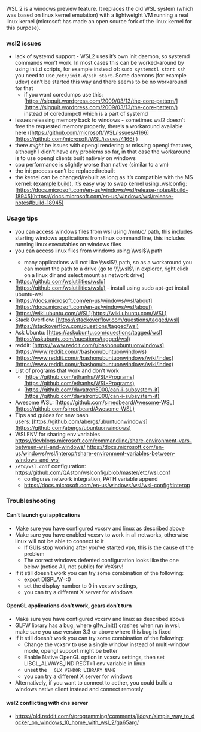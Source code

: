WSL 2 is a windows preview feature. It replaces the old WSL system (which was based on linux kernel emulation) with a lightweight VM running a real linux kernel (microsoft has made an open source fork of the linux kernel for this purpose).

### wsl2 issues
 * lack of systemd support - WSL2 uses it’s own init daemon, so systemd commands won’t work. In most cases this can be worked-around by using init.d scripts, for example instead of: `sudo systemctl start ssh` you need to use `/etc/init.d/ssh start`. Some daemons (for example udev) can’t be started this way and there seems to be no workaround for that
     * if you want coredumps use this: [https://sigquit.wordpress.com/2009/03/13/the-core-pattern/](https://sigquit.wordpress.com/2009/03/13/the-core-pattern/) instead of coredumpctl which is a part of systemd
 * issues releasing memory back to windows - sometimes wsl2 doesn’t free the requested memory properly, there’s a workaround available here ([https://github.com/microsoft/WSL/issues/4166](https://github.com/microsoft/WSL/issues/4166) )
 * there _might_ be issues with opengl rendering or missing opengl features, although I didn’t have any problems so far, in that case the workaround is to use opengl clients built natively on windows
 * cpu performance is slightly worse than native (similar to a vm)
 * the init process can’t be replaced/rebuilt
 * the kernel can be changed/rebuilt as long as it’s compatible with the MS kernel: ([example build](https://github.com/kdrag0n/proton_wsl2/blob/v4.19-proton/README.md#installation)), it’s easy way to swap kernel using .wslconfig: [https://docs.microsoft.com/en-us/windows/wsl/release-notes#build-18945](https://docs.microsoft.com/en-us/windows/wsl/release-notes#build-18945)

### Usage tips
 * you can access windows files from wsl using /mnt/c/ path, this includes starting windows applications from linux command line, this includes running linux executables on windows files
 * you can access linux files from windows using \\\\wsl$\\<distro-name>\\ path
     * many applications will not like \\\\wsl$\\ path, so as a workaround you can mount the path to a drive (go to \\\\wsl$\\ in explorer, right click on a linux dir and select mount as network drive)
 * [https://github.com/wslutilities/wslu](https://github.com/wslutilities/wslu) - install using sudo apt-get install ubuntu-wsl
 * [https://docs.microsoft.com/en-us/windows/wsl/about](https://docs.microsoft.com/en-us/windows/wsl/about)
 * [https://wiki.ubuntu.com/WSL](https://wiki.ubuntu.com/WSL)
 * Stack Overflow: [https://stackoverflow.com/questions/tagged/wsl](https://stackoverflow.com/questions/tagged/wsl)
 * Ask Ubuntu: [https://askubuntu.com/questions/tagged/wsl](https://askubuntu.com/questions/tagged/wsl)
 * reddit: [https://www.reddit.com/r/bashonubuntuonwindows](https://www.reddit.com/r/bashonubuntuonwindows)
 * [https://www.reddit.com/r/bashonubuntuonwindows/wiki/index](https://www.reddit.com/r/bashonubuntuonwindows/wiki/index)
 * List of programs that work and don't work
     * [https://github.com/ethanhs/WSL-Programs](https://github.com/ethanhs/WSL-Programs)
     * [https://github.com/davatron5000/can-i-subsystem-it](https://github.com/davatron5000/can-i-subsystem-it)
 * Awesome WSL: [https://github.com/sirredbeard/Awesome-WSL](https://github.com/sirredbeard/Awesome-WSL)
 * Tips and guides for new bash users: [https://github.com/abergs/ubuntuonwindows](https://github.com/abergs/ubuntuonwindows)
 * WSLENV for sharing env variables <https://devblogs.microsoft.com/commandline/share-environment-vars-between-wsl-and-windows/> <https://docs.microsoft.com/en-us/windows/wsl/interop#share-environment-variables-between-windows-and-wsl>
 * `/etc/wsl.conf` configuration: <https://github.com/QAston/wslconfig/blob/master/etc/wsl.conf>
    * configures network integration, PATH variable append
    * <https://docs.microsoft.com/en-us/windows/wsl/wsl-config#interop>

### Troubleshooting
#### Can’t launch gui applications
 * Make sure you have configured vcxsrv and linux as described above
 * Make sure you have enabled vcxsrv to work in all networks, otherwise linux will not be able to connect to it
     * If GUIs stop working after you’ve started vpn, this is the cause of the problem
     * The correct windows defented configuration looks like the one below (notice All, not public) for VcXsrv!
 * If it still doesn’t work you can try some combination of the following:
     * export DISPLAY=:0
     * set the display number to 0 in vcxsrv settings,
     * you can try a different X server for windows
#### OpenGL applications don’t work, gears don’t turn
 * Make sure you have configured vcxsrv and linux as described above
 * GLFW library has a bug, where glfw\_init() crashes when run in wsl, make sure you use version 3.3 or above where this bug is fixed
 * If it still doesn’t work you can try some combination of the following:
     * Change the vcxsrv to use a single window instead of multi-window mode, opengl support might be better
     * Enable Native OpenGL option in vcxsrv settings, then set LIBGL\_ALWAYS\_INDIRECT=1 env variable in linux
     * unset the `__GLX_VENDOR_LIBRARY_NAME`
     * you can try a different X server for windows
 * Alternatively, if you want to connect to aether, you could build a windows native client instead and connect remotely
 #### wsl2 conflicting with dns server
 * <https://old.reddit.com/r/programming/comments/jidoyn/simple_way_to_docker_on_windows_10_home_with_wsl_2/ga65arg/>